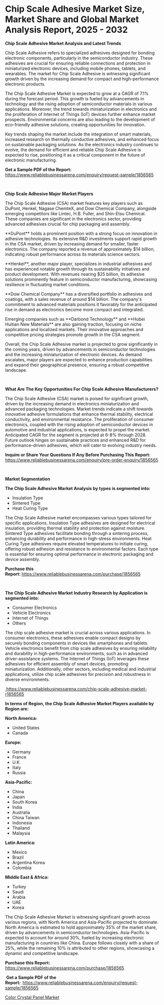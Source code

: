 <p><h1>Chip Scale Adhesive Market Size, Market Share and Global Market Analysis Report, 2025 - 2032</h1></p><p><strong>Chip Scale Adhesive Market Analysis and Latest Trends</strong></p>
<p><p>Chip Scale Adhesive refers to specialized adhesives designed for bonding electronic components, particularly in the semiconductor industry. These adhesives are crucial for ensuring reliable connections and protection in miniaturized electronic devices, including mobile phones, tablets, and wearables. The market for Chip Scale Adhesive is witnessing significant growth driven by the increasing demand for compact and high-performance electronic products.</p><p>The Chip Scale Adhesive Market is expected to grow at a CAGR of 7.1% during the forecast period. This growth is fueled by advancements in technology and the rising adoption of semiconductor materials in various applications. Moreover, the trend towards miniaturization in electronics and the proliferation of Internet of Things (IoT) devices further enhance market prospects. Environmental concerns are also leading to the development of eco-friendly adhesive solutions, creating opportunities for innovation.</p><p>Key trends shaping the market include the integration of smart materials, increased research on thermally conductive adhesives, and enhanced focus on sustainable packaging solutions. As the electronics industry continues to evolve, the demand for efficient and reliable Chip Scale Adhesive is expected to rise, positioning it as a critical component in the future of electronic manufacturing.</p></p>
<p><strong>Get a Sample PDF of the Report:&nbsp;</strong> <a href="https://www.reliablebusinessarena.com/enquiry/request-sample/1856565?utm_campaign=2396&utm_medium=2&utm_source=Github&utm_content=ia&utm_term=27032025&utm_id=chip-scale-adhesive">https://www.reliablebusinessarena.com/enquiry/request-sample/1856565</a></p>
<p>&nbsp;</p>
<p><strong>Chip Scale Adhesive Major Market Players</strong></p>
<p><p>The Chip Scale Adhesive (CSA) market features key players such as DuPont, Henkel, Nagase ChemteX, and Dow Chemical Company, alongside emerging competitors like Lintec, H.B. Fuller, and Shin-Etsu Chemical. These companies are significant in the electronics sector, providing advanced adhesives crucial for chip packaging and assembly.</p><p>**DuPont** holds a prominent position with a strong focus on innovation in adhesive technologies. Its extensive R&D investments support rapid growth in the CSA market, driven by increasing demand for smaller, faster electronics. The company reported a revenue of approximately $14 billion, indicating robust performance across its materials science sectors.</p><p>**Henkel**, another major player, specializes in industrial adhesives and has experienced notable growth through its sustainability initiatives and product development. With revenues nearing $25 billion, its adhesive solutions prominently feature in semiconductor manufacturing, showcasing resilience in fluctuating market conditions.</p><p>**Dow Chemical Company** has a diversified portfolio in adhesives and coatings, with a sales revenue of around $14 billion. The company's commitment to advanced materials positions it favorably for the anticipated rise in demand as electronics become more compact and integrated.</p><p>Emerging companies such as **Darbond Technology** and **Hubei Huitian New Materials** are also gaining traction, focusing on niche applications and localized markets. Their innovative approaches and competitive pricing strategies promote growth in the CSA segment.</p><p>Overall, the Chip Scale Adhesive market is projected to grow significantly in the coming years, driven by advancements in semiconductor technologies and the increasing miniaturization of electronic devices. As demand escalates, major players are expected to enhance production capabilities and expand their geographical presence, ensuring a robust competitive landscape.</p></p>
<p>&nbsp;</p>
<p><strong>What Are The Key Opportunities For Chip Scale Adhesive Manufacturers?</strong></p>
<p><p>The Chip Scale Adhesive (CSA) market is poised for significant growth, driven by the increasing demand in electronics miniaturization and advanced packaging technologies. Market trends indicate a shift towards innovative adhesive formulations that enhance thermal stability, electrical conductivity, and environmental resistance. The proliferation of consumer electronics, coupled with the rising adoption of semiconductor devices in automotive and industrial applications, is expected to propel the market. Anticipated CAGR for the segment is projected at 6-8% through 2028. Future outlook hinges on sustainable practices and enhanced R&D for performance-driven adhesives, which will cater to evolving industry needs.</p></p>
<p><strong>Inquire or Share Your Questions If Any Before Purchasing This Report:</strong> <a href="https://www.reliablebusinessarena.com/enquiry/pre-order-enquiry/1856565?utm_campaign=2396&utm_medium=2&utm_source=Github&utm_content=ia&utm_term=27032025&utm_id=chip-scale-adhesive">https://www.reliablebusinessarena.com/enquiry/pre-order-enquiry/1856565</a></p>
<p>&nbsp;</p>
<p><strong>Market Segmentation</strong></p>
<p><strong>The Chip Scale Adhesive Market Analysis by types is segmented into:</strong></p>
<p><ul><li>Insulation Type</li><li>Sintered Type</li><li>Heat Curing Type</li></ul></p>
<p><p>The Chip Scale Adhesive market encompasses various types tailored for specific applications. Insulation Type adhesives are designed for electrical insulation, providing thermal stability and protection against moisture. Sintered Type adhesives facilitate bonding through a sintering process, enhancing durability and performance in high-stress environments. Heat Curing Type adhesives require elevated temperatures to initiate curing, offering robust adhesion and resistance to environmental factors. Each type is essential for ensuring optimal performance in electronic packaging and device assembly.</p></p>
<p><strong>Purchase this Report:&nbsp;</strong><a href="https://www.reliablebusinessarena.com/purchase/1856565?utm_campaign=2396&utm_medium=2&utm_source=Github&utm_content=ia&utm_term=27032025&utm_id=chip-scale-adhesive">https://www.reliablebusinessarena.com/purchase/1856565</a></p>
<p>&nbsp;</p>
<p><strong>The Chip Scale Adhesive Market Industry Research by Application is segmented into:</strong></p>
<p><ul><li>Consumer Electronics</li><li>Vehicle Electronics</li><li>Internet of Things</li><li>Others</li></ul></p>
<p><p>The chip scale adhesive market is crucial across various applications. In consumer electronics, these adhesives enable compact designs by securely bonding components in devices like smartphones and tablets. Vehicle electronics benefit from chip scale adhesives by ensuring reliability and durability in high-performance environments, such as in advanced driver-assistance systems. The Internet of Things (IoT) leverages these adhesives for efficient assembly of smart devices, promoting miniaturization. Additionally, other sectors, including medical and industrial applications, utilize chip scale adhesives for precision and robustness in diverse environments.</p></p>
<p><a href="https://www.reliablebusinessarena.com/chip-scale-adhesive-market-r1856565?utm_campaign=2396&utm_medium=2&utm_source=Github&utm_content=ia&utm_term=27032025&utm_id=chip-scale-adhesive">&nbsp;https://www.reliablebusinessarena.com/chip-scale-adhesive-market-r1856565</a></p>
<p><strong>In terms of Region, the Chip Scale Adhesive Market Players available by Region are:</strong></p>
<p>
    <p> <strong> North America: </strong>
        <ul>
            <li>United States</li>
            <li>Canada</li>
        </ul>
        </p> 
    <p> <strong> Europe: </strong>
        <ul>
            <li>Germany</li>
            <li>France</li>
            <li>U.K.</li>
            <li>Italy</li>
            <li>Russia</li>
        </ul>
        </p> 
    <p> <strong> Asia-Pacific: </strong>
        <ul>
            <li>China</li>
            <li>Japan</li>
            <li>South Korea</li>
            <li>India</li>
            <li>Australia</li>
            <li>China Taiwan</li>
            <li>Indonesia</li>
            <li>Thailand</li>
            <li>Malaysia</li>
        </ul>
        </p> 
    <p> <strong> Latin America: </strong>
        <ul>
            <li>Mexico</li>
            <li>Brazil</li>
            <li>Argentina Korea</li>
            <li>Colombia</li>
        </ul>
        </p> 
    <p> <strong> Middle East & Africa: </strong>
        <ul>
            <li>Turkey</li>
            <li>Saudi</li>
            <li>Arabia</li>
            <li>UAE</li>
            <li>Korea</li>
        </ul>
    </p>
    </p>
<p><p>The Chip Scale Adhesive Market is witnessing significant growth across various regions, with North America and Asia-Pacific projected to dominate. North America is estimated to hold approximately 35% of the market share, driven by advancements in semiconductor technologies. Asia-Pacific is expected to account for around 30%, fueled by increasing electronic manufacturing in countries like China. Europe follows closely with a share of 25%, while the remaining 10% is attributed to other regions, showcasing a dynamic and competitive landscape.</p></p>
<p><strong>Purchase this Report: </strong><a href="https://www.reliablebusinessarena.com/purchase/1856565?utm_campaign=2396&utm_medium=2&utm_source=Github&utm_content=ia&utm_term=27032025&utm_id=chip-scale-adhesive">https://www.reliablebusinessarena.com/purchase/1856565</a></p>
<p>&nbsp;<strong>Get a Sample PDF of the Report:&nbsp;&nbsp;</strong><a href="https://www.reliablebusinessarena.com/enquiry/request-sample/1856565?utm_campaign=2396&utm_medium=2&utm_source=Github&utm_content=ia&utm_term=27032025&utm_id=chip-scale-adhesive">https://www.reliablebusinessarena.com/enquiry/request-sample/1856565</a></p>
<p><strong></strong></p>
<p><p><a href="https://github.com/ilonaenterline65/Market-Research-Report-List-1/blob/main/color-crystal-panel-market.md?utm_campaign=2396&utm_medium=2&utm_source=Github&utm_content=ia&utm_term=27032025&utm_id=chip-scale-adhesive">Color Crystal Panel Market</a></p></p>